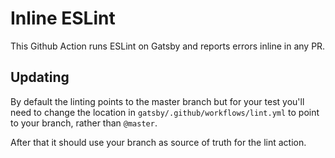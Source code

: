 # Inline ESLint

This Github Action runs ESLint on Gatsby and reports errors inline in any PR.

## Updating

By default the linting points to the master branch but for your test you'll need to change the location in `gatsby/.github/workflows/lint.yml` to point to your branch, rather than `@master`.

After that it should use your branch as source of truth for the lint action.
